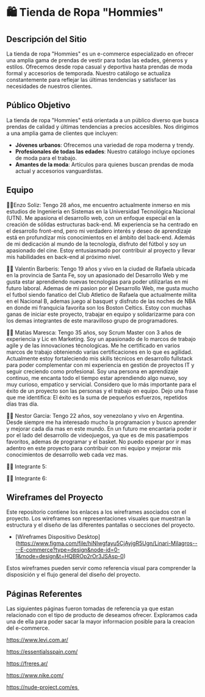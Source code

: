 # 🛍️ Tienda de Ropa "Hommies" 

## Descripción del Sitio

La tienda de ropa "Hommies" es un e-commerce especializado en ofrecer una amplia gama de prendas de vestir para todas las edades, géneros y estilos. Ofrecemos desde ropa casual y deportiva hasta prendas de moda formal y accesorios de temporada. Nuestro catálogo se actualiza constantemente para reflejar las últimas tendencias y satisfacer las necesidades de nuestros clientes.

## Público Objetivo

La tienda de ropa "Hommies" está orientada a un público diverso que busca prendas de calidad y últimas tendencias a precios accesibles. Nos dirigimos a una amplia gama de clientes que incluyen:

- **Jóvenes urbanos**: Ofrecemos una variedad de ropa moderna y trendy.
- **Profesionales de todas las edades**: Nuestro catálogo incluye opciones de moda para el trabajo.
- **Amantes de la moda**: Artículos para quienes buscan prendas de moda actual y accesorios vanguardistas.


## Equipo

👨‍💻Enzo Soliz: Tengo 28 años, me encuentro actualmente inmerso en mis estudios de Ingeniería en Sistemas en la Universidad Tecnológica Nacional (UTN). Me apasiona el desarrollo web, con un enfoque especial en la creación de sólidas estructuras back-end. Mi experiencia se ha centrado en el desarrollo front-end, pero mi verdadero interés y deseo de aprendizaje está en profundizar mis conocimientos en el ámbito del back-end.
Además de mi dedicación al mundo de la tecnología, disfruto del fútbol y soy un apasionado del cine. Estoy entusiasmado por contribuir al proyecto y llevar mis habilidades en back-end al próximo nivel.

👨‍💻 Valentin Barberis: Tengo 19 años y vivo en la ciudad de Rafaela ubicada en la provincia de Santa Fe, soy un apasionado del Desarrollo Web y me gusta estar aprendiendo nuevas tecnologias para poder utilizarlas en mi futuro laboral.
Ademas de mi pasion por el Desarrollo Web, me gusta mucho el futbol siendo fanatico del Club Atletico de Rafaela que actualmente milita en el Nacional B, ademas juego al basquet y disfruto de las noches de NBA en donde mi franquicia favorita son los Boston Celtics.
Estoy con muchas ganas de iniciar este proyecto, trabajar en equipo y solidarizarme para con los demas integrantes de este maravilloso grupo de programadores.

👨‍💻 Matías Maresca: Tengo 35 años, soy Scrum Master con 3 años de experiencia y Lic en Marketing. Soy un apasionado de lo marcos de trabajo agile y de las innovaciones técnologicas. Me he certificado en varios marcos de trabajo obteniendo varias certificaciones en lo que es agilidad. Actualmente estoy fortaleciendo mis skills técnicos en desarrollo fullstack para poder complementar con mi experiencia en gestión de proyectos IT y seguir creciendo como profesional.
Soy una persona en aprendizaje continuo, me encanta todo el tiempo estar aprendiendo algo nuevo, soy  muy curioso, empatíco y servicial. Considero que lo más importante para el éxito de un proyecto son las personas y el trabajo en equipo. 
Dejo una frase que me identifica: El éxito es la suma de pequeños esfuerzos, repetidos días tras día.

👨‍💻 Nestor Garcia: Tengo 22 años, soy venezolano y vivo en Argentina. Desde siempre me ha interesado mucho la programacion y busco aprender y mejorar cada dia mas en este mundo. En un futuro me encantaria poder ir por el lado del desarrollo de videojuegos, ya que es de mis pasatiempos favoritos, ademas de programar y el basket. No puedo esperar por ir mas adentro en este proyecto para contribuir con mi equipo y mejorar mis conocimientos de desarrollo web cada vez mas.

👨‍💻 Integrante 5:

👨‍💻 Integrante 6:
## Wireframes del Proyecto

Este repositorio contiene los enlaces a los wireframes asociados con el proyecto. Los wireframes son representaciones visuales que muestran la estructura y el diseño de las diferentes pantallas o secciones del proyecto.

- [Wireframes Dispositivo Desktop] (https://www.figma.com/file/hiNIwgfayu5CjAyjgR5Ugn/Linari-Milagros----E-commerce?type=design&node-id=0-1&mode=design&t=HQBROp2rOr3JSAsp-0)


Estos wireframes pueden servir como referencia visual para comprender la disposición y el flujo general del diseño del proyecto.

## Páginas Referentes
Las siguientes páginas fueron tomadas de referencia ya que estan relacionado con el tipo de producto de deseamos ofrecer. Exploramos cada una de ella para poder sacar la mayor informacion posible para la creacion del e-commerce.

https://www.levi.com.ar/

https://essentialsspain.com/

https://freres.ar/

https://www.nike.com/

https://nude-project.com/es 

